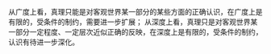 从广度上看，真理只能是对客观世界某一部分的某些方面的正确认识，在广度上是有限的，受条件的制约，需要进一步扩展；
从深度上看，真理只是对客观世界某一部分一定程度、一定层次近似正确的反映，在深度上是有限的，受条件的制约，认识有待进一步深化。